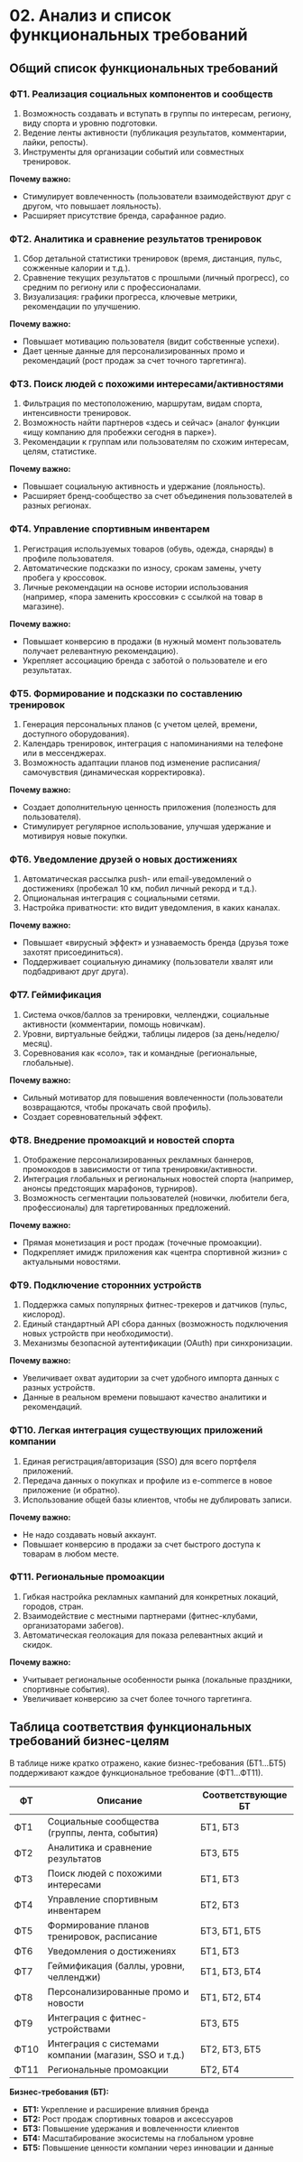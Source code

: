# 02. Анализ и список функциональных требований

## Общий список функциональных требований

### ФТ1. Реализация социальных компонентов и сообществ

1. Возможность создавать и вступать в группы по интересам, региону, виду спорта и уровню подготовки.
2. Ведение ленты активности (публикация результатов, комментарии, лайки, репосты).
3. Инструменты для организации событий или совместных тренировок.

**Почему важно:**
- Стимулирует вовлеченность (пользователи взаимодействуют друг с другом, что повышает лояльность).
- Расширяет присутствие бренда, сарафанное радио.

### ФТ2. Аналитика и сравнение результатов тренировок

1. Сбор детальной статистики тренировок (время, дистанция, пульс, сожженные калории и т.д.).
2. Сравнение текущих результатов с прошлыми (личный прогресс), со средним по региону или с профессионалами.
3. Визуализация: графики прогресса, ключевые метрики, рекомендации по улучшению.

**Почему важно:**
- Повышает мотивацию пользователя (видит собственные успехи).
- Дает ценные данные для персонализированных промо и рекомендаций (рост продаж за счет точного таргетинга).


### ФТ3. Поиск людей с похожими интересами/активностями

1. Фильтрация по местоположению, маршрутам, видам спорта, интенсивности тренировок.
2. Возможность найти партнеров «здесь и сейчас» (аналог функции «ищу компанию для пробежки сегодня в парке»).
3. Рекомендации к группам или пользователям по схожим интересам, целям, статистике.

**Почему важно:**
- Повышает социальную активность и удержание (лояльность).
- Расширяет бренд-сообщество за счет объединения пользователей в разных регионах.


### ФТ4. Управление спортивным инвентарем

1. Регистрация используемых товаров (обувь, одежда, снаряды) в профиле пользователя.
2. Автоматические подсказки по износу, срокам замены, учету пробега у кроссовок.
3. Личные рекомендации на основе истории использования (например, «пора заменить кроссовки» с ссылкой на товар в магазине).

**Почему важно:**
- Повышает конверсию в продажи (в нужный момент пользователь получает релевантную рекомендацию).
- Укрепляет ассоциацию бренда с заботой о пользователе и его результатах.


### ФТ5. Формирование и подсказки по составлению тренировок

1. Генерация персональных планов (с учетом целей, времени, доступного оборудования).
2. Календарь тренировок, интеграция с напоминаниями на телефоне или в мессенджерах.
3. Возможность адаптации планов под изменение расписания/самочувствия (динамическая корректировка).

**Почему важно:**
- Создает дополнительную ценность приложения (полезность для пользователя).
- Стимулирует регулярное использование, улучшая удержание и мотивируя новые покупки.


### ФТ6. Уведомление друзей о новых достижениях

1. Автоматическая рассылка push- или email-уведомлений о достижениях (пробежал 10 км, побил личный рекорд и т.д.).
2. Опциональная интеграция с социальными сетями.
3. Настройка приватности: кто видит уведомления, в каких каналах.

**Почему важно:**
- Повышает «вирусный эффект» и узнаваемость бренда (друзья тоже захотят присоединиться).
- Поддерживает социальную динамику (пользователи хвалят или подбадривают друг друга).


### ФТ7. Геймификация

1. Система очков/баллов за тренировки, челленджи, социальные активности (комментарии, помощь новичкам).
2. Уровни, виртуальные бейджи, таблицы лидеров (за день/неделю/месяц).
3. Соревнования как «соло», так и командные (региональные, глобальные).

**Почему важно:**
- Сильный мотиватор для повышения вовлеченности (пользователи возвращаются, чтобы прокачать свой профиль).
- Создает соревновательный эффект.


### ФТ8. Внедрение промоакций и новостей спорта

1. Отображение персонализированных рекламных баннеров, промокодов в зависимости от типа тренировки/активности.
2. Интеграция глобальных и региональных новостей спорта (например, анонсы предстоящих марафонов, турниров).
3. Возможность сегментации пользователей (новички, любители бега, профессионалы) для таргетированных предложений.

**Почему важно:**
- Прямая монетизация и рост продаж (точечные промоакции).
- Подкрепляет имидж приложения как «центра спортивной жизни» с актуальными новостями.


### ФТ9. Подключение сторонних устройств

1. Поддержка самых популярных фитнес-трекеров и датчиков (пульс, кислород).
2. Единый стандартный API сбора данных (возможность подключения новых устройств при необходимости).
3. Механизмы безопасной аутентификации (OAuth) при синхронизации.

**Почему важно:**
- Увеличивает охват аудитории за счет удобного импорта данных с разных устройств.
- Данные в реальном времени повышают качество аналитики и рекомендаций.


### ФТ10. Легкая интеграция существующих приложений компании

1. Единая регистрация/авторизация (SSO) для всего портфеля приложений.
2. Передача данных о покупках и профиле из e-commerce в новое приложение (и обратно).
3. Использование общей базы клиентов, чтобы не дублировать записи.

**Почему важно:**
- Не надо создавать новый аккаунт.
- Повышает конверсию в продажи за счет быстрого доступа к товарам в любом месте.


### ФТ11. Региональные промоакции

1. Гибкая настройка рекламных кампаний для конкретных локаций, городов, стран.
2. Взаимодействие с местными партнерами (фитнес-клубами, организаторами забегов).
3. Автоматическая геолокация для показа релевантных акций и скидок.

**Почему важно:**
- Учитывает региональные особенности рынка (локальные праздники, спортивные события).
- Увеличивает конверсию за счет более точного таргетинга.


## Таблица соответствия функциональных требований бизнес-целям

В таблице ниже кратко отражено, какие бизнес-требования (БТ1…БТ5) поддерживают каждое функциональное требование (ФТ1…ФТ11).

| ФТ   | Описание                                                      | Соответствующие БТ                                                                 |
|------|---------------------------------------------------------------|------------------------------------------------------------------------------------|
| ФТ1  | Социальные сообщества (группы, лента, события)                  | БТ1, БТ3                                                                         |
| ФТ2  | Аналитика и сравнение результатов                              | БТ3, БТ5                                                                         |
| ФТ3  | Поиск людей с похожими интересами                              | БТ1, БТ3                                                                         |
| ФТ4  | Управление спортивным инвентарем                                 | БТ2, БТ3                                                                         |
| ФТ5  | Формирование планов тренировок, расписание                      | БТ3, БТ1, БТ5                                                                    |
| ФТ6  | Уведомления о достижениях                                        | БТ1, БТ3                                                                         |
| ФТ7  | Геймификация (баллы, уровни, челленджи)                          | БТ1, БТ3, БТ4                                                                    |
| ФТ8  | Персонализированные промо и новости                              | БТ1, БТ2, БТ4                                                                    |
| ФТ9  | Интеграция с фитнес-устройствами                                 | БТ3, БТ5                                                                         |
| ФТ10 | Интеграция с системами компании (магазин, SSO и т.д.)             | БТ2, БТ3, БТ5                                                                    |
| ФТ11 | Региональные промоакции                                          | БТ2, БТ4                                                                         |

**Бизнес-требования (БТ):**
- **БТ1:** Укрепление и расширение влияния бренда
- **БТ2:** Рост продаж спортивных товаров и аксессуаров
- **БТ3:** Повышение удержания и вовлеченности клиентов
- **БТ4:** Масштабирование экосистемы на глобальном уровне
- **БТ5:** Повышение ценности компании через инновации и данные
